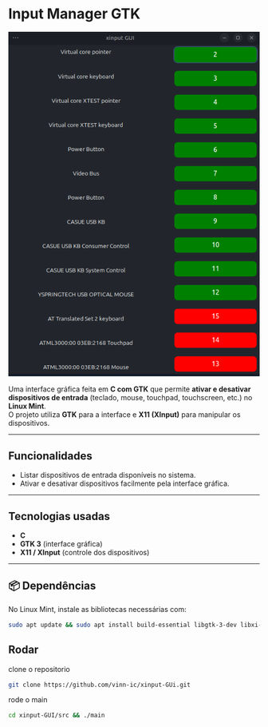 # Input Manager GTK
![print do GUI](GUIXinput.png)

Uma interface gráfica feita em **C com GTK** que permite **ativar e desativar dispositivos de entrada** (teclado, mouse, touchpad, touchscreen, etc.) no **Linux Mint**.  
O projeto utiliza **GTK** para a interface e **X11 (XInput)** para manipular os dispositivos.

---

## Funcionalidades
- Listar dispositivos de entrada disponíveis no sistema.  
- Ativar e desativar dispositivos facilmente pela interface gráfica.  

---

## Tecnologias usadas
- **C**  
- **GTK 3** (interface gráfica)  
- **X11 / XInput** (controle dos dispositivos)  

---

## 📦 Dependências
No Linux Mint, instale as bibliotecas necessárias com:

```bash
sudo apt update && sudo apt install build-essential libgtk-3-dev libxi-dev
```

## Rodar
clone o repositorio
```bash
git clone https://github.com/vinn-ic/xinput-GUi.git
```
rode o main
```bash
cd xinput-GUI/src && ./main 
```